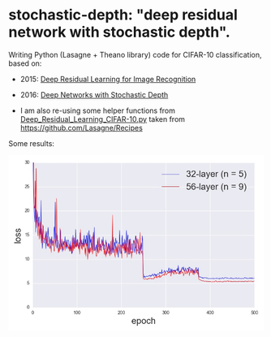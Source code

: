 # stochastic-depth: "deep residual network with stochastic depth". 


Writing Python (Lasagne + Theano library) code for CIFAR-10 classification, based on:

* 2015: [Deep Residual Learning for Image Recognition](https://arxiv.org/abs/1512.03385)

* 2016: [Deep Networks with Stochastic Depth](http://arxiv.org/abs/1603.09382)

* I am also re-using some helper functions from [Deep_Residual_Learning_CIFAR-10.py](https://github.com/Lasagne/Recipes/blob/master/papers/deep_residual_learning/Deep_Residual_Learning_CIFAR-10.py) taken from <https://github.com/Lasagne/Recipes>

Some results:

<img src="errors.jpg">
